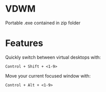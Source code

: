 # VDWM

Portable .exe contained in zip folder

# Features

Quickly switch between virtual desktops with:

```
Control + Shift + <1-9>
```

Move your current focused window with:

```
Control + Alt + <1-9>
```
